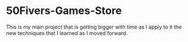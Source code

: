 # 50Fivers-Games-Store
This is my main project that is getting bigger with time as I apply to it the new techniques that I learned as I moved forward.
